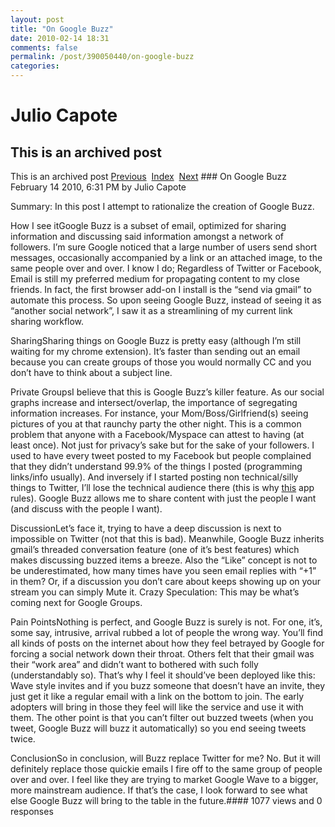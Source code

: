 ```yaml
---
layout: post
title: "On Google Buzz"
date: 2010-02-14 18:31
comments: false
permalink: /post/390050440/on-google-buzz
categories:
---
```


 # Julio Capote
## This is an archived post
This is an archived post
[Previous](../../../posts/2009/11/post/245405012/on-php-frameworks.html)  [Index](../../../index-2.html)  [Next](../../../posts/2010/12/post/2546786852/what-i-released-in-2010.html) ### On Google Buzz
February 14 2010,  6:31 PM by Julio Capote

Summary: In this post I attempt to rationalize the creation of Google Buzz.

How I see itGoogle Buzz is a subset of email, optimized for sharing information and discussing said information amongst a network of followers. I’m sure Google noticed that a large number of users send short messages, occasionally accompanied by a link or an attached image, to the same people over and over. I know I do; Regardless of Twitter or Facebook, Email is still my preferred medium for propagating content to my close friends. In fact, the first browser add-on I install is the “send via gmail” to automate this process. So upon seeing Google Buzz, instead of seeing it as “another social network”, I saw it as a streamlining of my current link sharing workflow.

SharingSharing things on Google Buzz is pretty easy (although I’m still waiting for my chrome extension). It’s faster than sending out an email because you can create groups of those you would normally CC and you don’t have to think about a subject line.

Private GroupsI believe that this is Google Buzz’s killer feature. As our social graphs increase and intersect/overlap, the importance of segregating information increases. For instance, your Mom/Boss/Girlfriend(s) seeing pictures of you at that raunchy party the other night. This is a common problem that anyone with a Facebook/Myspace can attest to having (at least once). Not just for privacy’s sake but for the sake of your followers. I used to have every tweet posted to my Facebook but people complained that they didn’t understand 99.9% of the things I posted (programming links/info usually). And inversely if I started posting non technical/silly things to Twitter, I’ll lose the technical audience there (this is why [this]() app rules). Google Buzz allows me to share content with just the people I want (and discuss with the people I want).

DiscussionLet’s face it, trying to have a deep discussion is next to impossible on Twitter (not that this is bad). Meanwhile, Google Buzz inherits gmail’s threaded conversation feature (one of it’s best features) which makes discussing buzzed items a breeze. Also the “Like” concept is not to be underestimated, how many times have you seen email replies with “+1” in them? Or, if a discussion you don’t care about keeps showing up on your stream you can simply Mute it. Crazy Speculation: This may be what’s coming next for Google Groups.

Pain PointsNothing is perfect, and Google Buzz is surely is not. For one, it’s, some say, intrusive, arrival rubbed a lot of people the wrong way. You’ll find all kinds of posts on the internet about how they feel betrayed by Google for forcing a social network down their throat. Others felt that their gmail was their “work area” and didn’t want to bothered with such folly (understandably so). That’s why I feel it should’ve been deployed like this: Wave style invites and if you buzz someone that doesn’t have an invite, they just get it like a regular email with a link on the bottom to join. The early adopters will bring in those they feel will like the service and use it with them. The other point is that you can’t filter out buzzed tweets (when you tweet, Google Buzz will buzz it automatically) so you end seeing tweets twice.

ConclusionSo in conclusion, will Buzz replace Twitter for me? No. But it will definitely replace those quickie emails I fire off to the same group of people over and over. I feel like they are trying to market Google Wave to a bigger, more mainstream audience. If that’s the case, I look forward to see what else Google Buzz will bring to the table in the future.#### 1077 views and 0 responses


